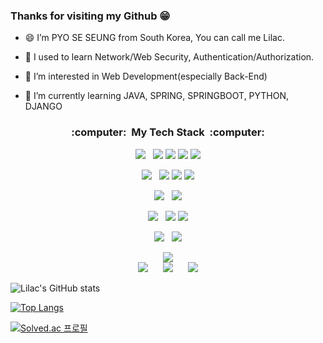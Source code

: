 ### Thanks for visiting my Github 😁

- 😄 I’m PYO SE SEUNG from South Korea, You can call me Lilac.

- 🧐 I used to learn Network/Web Security, Authentication/Authorization. 

- 🤔 I’m interested in Web Development(especially Back-End) 

- 🌱 I’m currently learning JAVA, SPRING, SPRINGBOOT, PYTHON, DJANGO



<h3 align="center">:computer:&nbsp&nbspMy Tech Stack&nbsp&nbsp:computer:</h3>

<p align="center">
    <img src="https://img.shields.io/badge/-LANGUAGE-lightgrey?style=flat"/></a>&nbsp&nbsp
    <img src="https://img.shields.io/badge/C-A8B9CC?style=flat-square&logo=C&logoColor=white"/></a>
    <img src="https://img.shields.io/badge/C++-00599C?style=flat-square&logo=C%2B%2B&logoColor=white"/></a>
    <img src="https://img.shields.io/badge/JAVA-f89820?style=flat-square&logo=OpenJDK&logoColor=white"/></a>
    <img src="https://img.shields.io/badge/Python-3766AB?style=flat-square&logo=Python&logoColor=white"/></a>
</p>

<p align="center">
    <img src="https://img.shields.io/badge/-FRAMEWORK-lightgrey?style=flat"/></a>&nbsp&nbsp   
    <img src="https://img.shields.io/badge/Django-092E20?style=flat-square&logo=Django&logoColor=white"/></a>
    <img src="https://img.shields.io/badge/Spring-6DB33F?style=flat-square&logo=Spring&logoColor=white"/></a>
    <img src="https://img.shields.io/badge/SpringBoot-6DB33F?style=flat-square&logo=SpringBoot&logoColor=white"/></a>
</p>

<p align="center">
    <img src="https://img.shields.io/badge/-IDE-lightgrey?style=flat"/></a>&nbsp&nbsp
    <img src="https://img.shields.io/badge/Visual%20Studio%20Code-007ACC?style=flat-square&logo=VisualStudioCode&logoColor=white"/></a>
</p>

<p align="center">
    <img src="https://img.shields.io/badge/-DATABASE-lightgrey?style=flat"/></a>&nbsp&nbsp
    <img src="https://img.shields.io/badge/PostgreSQL-4169E1?style=flat-square&logo=PostgreSQL&logoColor=white"/></a>
    <img src="https://img.shields.io/badge/MySQL-F29111?style=flat-square&logo=MySQL&logoColor=white"/></a>
</p>

<p align="center">
    <img src="https://img.shields.io/badge/-ETC-lightgrey?style=flat"/></a>&nbsp&nbsp
    <img src="https://img.shields.io/badge/Amazon%20AWS-232F3E?style=flat-square&logo=AmazonAWS&logoColor=white"/></a>
</p>


<p align="center">
<img src="https://img.shields.io/badge/-SNS-yellow?style=flat"/></a><br>
<a href="https://mail.google.com/mail/?view=cm&amp;fs=1&amp;to=97ss93sh@gmail.com" target="_blank">
    <img src="https://img.shields.io/badge/Gmail-EA4335?style=flat-square&logo=Gmail&logoColor=white"
        style="height : auto; margin-left : 10px; margin-right : 10px;"/></a>

<a href="https://velog.io/@97ss93sh">
    <img src="https://img.shields.io/badge/Velog-20C997?style=flat-square&logo=Velog&logoColor=white"&link=https://velog.io/@97ss93sh"
        style="height : auto; margin-left : 10px; margin-right : 10px;"/></a>


<a href="https://www.instagram.com/lilac__p">
    <img src="https://img.shields.io/badge/Instagram-E4405F?style=flat-square&logo=Instagram&logoColor=white"&link=https://www.instagram.com/lilac__p/"
        style="height : auto; margin-left : 10px; margin-right : 10px;"/></a>
</p>


![Lilac's GitHub stats](https://github-readme-stats.vercel.app/api?username=PYOSESEUNG&show_icons=true&theme=onedark)


[![Top Langs](https://github-readme-stats.vercel.app/api/top-langs/?username=PYOSESEUNG&layout=compact&theme=onedark&langs_count=8)](https://github.com/anuraghazra/github-readme-stats)

[![Solved.ac 프로필](http://mazassumnida.wtf/api/v2/generate_badge?boj=93sh97ss)](https://solved.ac/93sh93ss)





<!--
**PYOSESEUNG/PYOSESEUNG** is a ✨ _special_ ✨ repository because its `README.md` (this file) appears on your GitHub profile.
- 🔭 I’m currently working on ...
- 👯 I’m looking to collaborate on ...
-->
